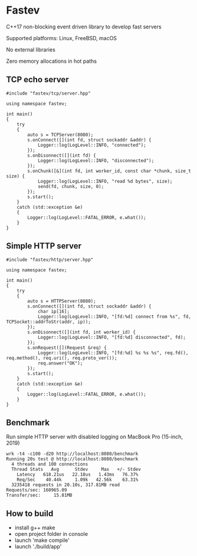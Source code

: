 # Fastev
C++17 non-blocking event driven library to develop fast servers

Supported platforms: Linux, FreeBSD, macOS

No external libraries

Zero memory allocations in hot paths


## TCP echo server

```cp
#include "fastev/tcp/server.hpp"

using namespace fastev;

int main()
{
    try
    {
        auto s = TCPServer(8080);
        s.onConnect([](int fd, struct sockaddr &addr) {
            Logger::log(LogLevel::INFO, "connected");
        });
        s.onDisonnect([](int fd) {
            Logger::log(LogLevel::INFO, "disconnected");
        });
        s.onChunk([&](int fd, int worker_id, const char *chunk, size_t size) {
            Logger::log(LogLevel::INFO, "read %d bytes", size);
            send(fd, chunk, size, 0);
        });
        s.start();
    }
    catch (std::exception &e)
    {
        Logger::log(LogLevel::FATAL_ERROR, e.what());
    }
}
```

## Simple HTTP server

```cp
#include "fastev/http/server.hpp"

using namespace fastev;

int main()
{
    try
    {
        auto s = HTTPServer(8080);
        s.onConnect([](int fd, struct sockaddr &addr) {
            char ip[16];
            Logger::log(LogLevel::INFO, "[fd:%d] connect from %s", fd, TCPSocket::addrToStr(addr, ip));
        });
        s.onDisonnect([](int fd, int worker_id) {
            Logger::log(LogLevel::INFO, "[fd:%d] disconnected", fd);
        });
        s.onRequest([](Request &req) {
            Logger::log(LogLevel::INFO, "[fd:%d] %s %s %s", req.fd(), req.method(), req.uri(), req.proto_ver());
            req.answer("OK");
        });
        s.start();
    }
    catch (std::exception &e)
    {
        Logger::log(LogLevel::FATAL_ERROR, e.what());
    }
}
```

## Benchmark
Run simple HTTP server with disabled logging on MacBook Pro (15-inch, 2019)

```
wrk -t4 -c100 -d20 http://localhost:8080/benchmark
Running 20s test @ http://localhost:8080/benchmark
  4 threads and 100 connections
  Thread Stats   Avg      Stdev     Max   +/- Stdev
    Latency   618.21us   22.18us   1.43ms   76.37%
    Req/Sec    40.44k     1.09k   42.56k    63.31%
  3235418 requests in 20.10s, 317.81MB read
Requests/sec: 160965.09
Transfer/sec:     15.81MB
```

## How to build
- install g++ make
- open project folder in console
- launch 'make compile'
- launch './build/app'